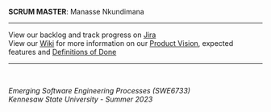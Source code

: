**SCRUM MASTER**: Manasse Nkundimana
<br>

<hr> 
View our backlog and track progress on <a href="https://swe6733-1.atlassian.net/jira/software/projects/SWE/boards/1/backlog">Jira</a>
<br>
View our <a href="https://github.com/SWE6733-1/SWE6733/wiki">Wiki</a> for more information on our <a href="https://github.com/SWE6733-1/SWE6733/wiki/Product-Vision">Product Vision</a>, expected features and 
<a href="https://github.com/SWE6733-1/SWE6733/wiki/Definitions-of-Done">Definitions of Done</a>

<hr>
<br>

*Emerging Software Engineering Processes (SWE6733)*
<br>
*Kennesaw State University - Summer 2023*
